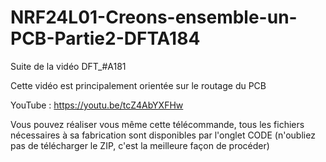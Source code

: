 # NRF24L01-Creons-ensemble-un-PCB-Partie2-DFTA184
Suite de la vidéo DFT_#A181

Cette vidéo est principalement orientée sur le routage du PCB

YouTube : https://youtu.be/tcZ4AbYXFHw

Vous pouvez réaliser vous même cette télécommande, tous les fichiers nécessaires à sa fabrication sont disponibles par l'onglet CODE (n'oubliez pas de télécharger le ZIP, c'est la meilleure façon de procéder)
